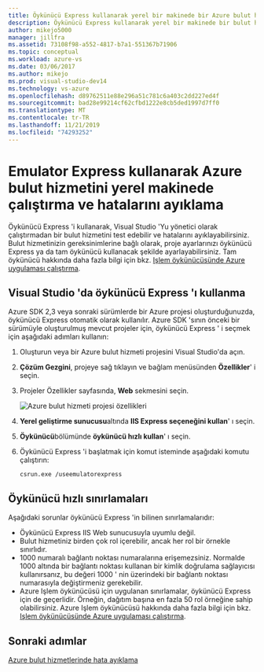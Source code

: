 ```yaml
---
title: Öykünücü Express kullanarak yerel bir makinede bir Azure bulut hizmetini çalıştırma ve hata ayıklama | Microsoft Docs
description: Öykünücü Express kullanarak yerel bir makinede bir bulut hizmetini çalıştırma ve hata ayıklama
author: mikejo5000
manager: jillfra
ms.assetid: 73108f98-a552-4817-b7a1-551367b71906
ms.topic: conceptual
ms.workload: azure-vs
ms.date: 03/06/2017
ms.author: mikejo
ms.prod: visual-studio-dev14
ms.technology: vs-azure
ms.openlocfilehash: d89762511e88e296a51c781c6a403c2dd227ed4f
ms.sourcegitcommit: bad28e99214cf62cfbd1222e8cb5ded1997d7ff0
ms.translationtype: MT
ms.contentlocale: tr-TR
ms.lasthandoff: 11/21/2019
ms.locfileid: "74293252"
---
```

# <a name="using-emulator-express-to-run-and-debug-an-azure-cloud-service-on-a-local-machine"></a>Emulator Express kullanarak Azure bulut hizmetini yerel makinede çalıştırma ve hatalarını ayıklama
Öykünücü Express 'i kullanarak, Visual Studio 'Yu yönetici olarak çalıştırmadan bir bulut hizmetini test edebilir ve hatalarını ayıklayabilirsiniz. Bulut hizmetinizin gereksinimlerine bağlı olarak, proje ayarlarınızı öykünücü Express ya da tam öykünücü kullanacak şekilde ayarlayabilirsiniz. Tam öykünücü hakkında daha fazla bilgi için bkz. [Işlem öykünücüsünde Azure uygulaması çalıştırma](/azure/storage/common/storage-use-emulator).

## <a name="using-emulator-express-in-visual-studio"></a>Visual Studio 'da öykünücü Express 'ı kullanma
Azure SDK 2,3 veya sonraki sürümlerde bir Azure projesi oluşturduğunuzda, öykünücü Express otomatik olarak kullanılır. Azure SDK 'sının önceki bir sürümüyle oluşturulmuş mevcut projeler için, öykünücü Express ' i seçmek için aşağıdaki adımları kullanın:

1. Oluşturun veya bir Azure bulut hizmeti projesini Visual Studio'da açın.

1. **Çözüm Gezgini**, projeye sağ tıklayın ve bağlam menüsünden **Özellikler**' i seçin.

1. Projeler Özellikler sayfasında, **Web** sekmesini seçin.

    ![Azure bulut hizmeti projesi özellikleri](./media/vs-azure-tools-emulator-express-debug-run/web-properties.png)

1. **Yerel geliştirme sunucusu**altında **IIS Express seçeneğini kullan**' ı seçin.

1. **Öykünücü**bölümünde **öykünücü hızlı kullan**' ı seçin.
   
1. Öykünücü Express 'i başlatmak için komut isteminde aşağıdaki komutu çalıştırın: 

    ```
    csrun.exe /useemulatorexpress
    ```

## <a name="emulator-express-limitations"></a>Öykünücü hızlı sınırlamaları
Aşağıdaki sorunlar öykünücü Express 'in bilinen sınırlamalarıdır: 

- Öykünücü Express IIS Web sunucusuyla uyumlu değil.
- Bulut hizmetiniz birden çok rol içerebilir, ancak her rol bir örnekle sınırlıdır.
- 1000 numaralı bağlantı noktası numaralarına erişemezsiniz. Normalde 1000 altında bir bağlantı noktası kullanan bir kimlik doğrulama sağlayıcısı kullanırsanız, bu değeri 1000 ' nin üzerindeki bir bağlantı noktası numarasıyla değiştirmeniz gerekebilir.
- Azure Işlem öykünücüsü için uygulanan sınırlamalar, öykünücü Express için de geçerlidir. Örneğin, dağıtım başına en fazla 50 rol örneğine sahip olabilirsiniz. Azure Işlem öykünücüsü hakkında daha fazla bilgi için bkz. [Işlem öykünücüsünde Azure uygulaması çalıştırma](https://go.microsoft.com/fwlink/p/?LinkId=623050).

## <a name="next-steps"></a>Sonraki adımlar
[Azure bulut hizmetlerinde hata ayıklama](vs-azure-tools-debugging-cloud-services-overview.md)
